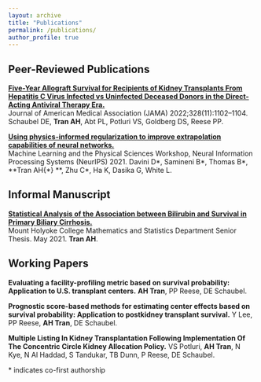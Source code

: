 ```yaml
---
layout: archive
title: "Publications"
permalink: /publications/
author_profile: true
---
```


Peer-Reviewed Publications
---	

[**Five-Year Allograft Survival for Recipients of Kidney Transplants From Hepatitis C Virus Infected vs Uninfected Deceased Donors in the Direct-Acting Antiviral Therapy Era.**](https://jamanetwork.com/journals/jama/fullarticle/2795744)  
Journal of American Medical Association (JAMA) 2022;328(11):1102–1104.
Schaubel DE, **Tran AH**, Abt PL, Potluri VS, Goldberg DS, Reese PP. 


[**Using physics-informed regularization to improve extrapolation capabilities of neural networks.**](https://ml4physicalsciences.github.io/2021/files/NeurIPS_ML4PS_2021_19.pdf)  
Machine Learning and the Physical Sciences Workshop, Neural Information Processing Systems (NeurIPS) 2021.
Davini D\*, Samineni B\*, Thomas B\*, **Tran AH\{*} **, Zhu C\*, Ha K, Dasika G, White L.

Informal Manuscript
---	

[**Statistical Analysis of the Association between Bilirubin and Survival in Primary Biliary Cirrhosis.**](https://ida.mtholyoke.edu/handle/10166/6298)  
Mount Holyoke College Mathematics and Statistics Department Senior Thesis. May 2021.
**Tran AH**.


Working Papers
---
**Evaluating a facility-profiling metric based on survival probability: Application to U.S. transplant centers.**
**AH Tran**, PP Reese, DE Schaubel.

**Prognostic score-based methods for estimating center effects based on survival probability: Application to postkidney transplant survival.**
Y Lee, PP Reese, **AH Tran**, DE Schaubel. 

**Multiple Listing In Kidney Transplantation Following Implementation Of The Concentric Circle Kidney Allocation Policy.**
VS Potluri, **AH Tran**, N Kye, N Al Haddad, S Tandukar, TB Dunn, P Reese, DE Schaubel. 

\* indicates co-first authorship
